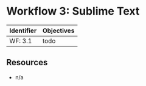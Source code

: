 # Workflow 3: Sublime Text

Identifier   | Objectives
-------------|------------
WF: 3.1      | todo

## Resources
- n/a 
